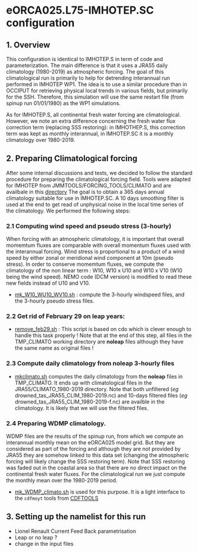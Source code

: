 # eORCA025.L75-IMHOTEP.SC configuration
## 1. Overview
This configuration is identical to IMHOTEP.S  in term of code and parameterization. The main difference is
that it uses a JRA55 daily climatology (1980-2019) as atmospheric forcing.  The goal of this climatological
run is primarily to help for detrending interannual run performed in IMHOTEP WP1. The idea is to use a 
similar procedure than in OCCIPUT for retrieving physical local trends in various fields, but primarily for 
the SSH.  Therefore, this simulation will use the same restart file (from spinup run 01/01/1980) as the WP1 
simulations.

As for IMHOTEP.S, all continental fresh water forcing are climatological. However, we note an extra difference
concerning the fresh water flux correction term (replacing SSS restoring): in IMHOTHEP.S, this correction
term was kept as monthly interannual, in IMHOTEP.SC it is a monthly climatology over 1980-2019.

## 2. Preparing Climatological forcing
After some internal discussions and tests, we decided to follow the standard procedure for preparing the 
climatological forcing field. Tools were adapted for IMHOTEP from JMMTOOLS/FORCING_TOOLS/CLIMATO and are
availbale in this [directory](../../TOOLS/CLIMATOLOGICAL_FORCING/src)
The goal is to obtain a 365 days annual climatology suitable for use in 
IMHOTEP.SC. A 10 days smoothing filter is used at the end to get read of unphysical noise in the local 
time series of the climatology. We performed the following steps:

### 2.1 Computing wind speed and pseudo stress (3-hourly)
When forcing with an atmospheric climatology, it is important that  overall momemtum fluxes are comparable
with overall momentum fluxes used with the interannual forcing.  Wind stress is proportional to a product of a
wind speed by either zonal or meridional wind component at 10m (pseudo stress). In order to conserve momemtum 
fluxes, we compute the climatology of the non linear term : W10, W10 x U10 and W10 x V10 (W10 being the 
wind speed). NEMO code (DCM version) is modified to read these new fields instead of U10 and V10.
  * [mk_W10_WU10_WV10.sh](../../TOOLS/CLIMATOLOGICAL_FORCING/mk_W10_WU10_WV10.sh) :  compute the 3-hourly windspeed
files, and the 3-hourly pseudo stress files.

### 2.2 Get rid of February 29 on leap years:
  * [remove_feb29.sh](../../TOOLS/CLIMATOLOGICAL_FORCING/remove_feb29.sh) : This script is based on cdo which is
clever enough to handle this task properly ! Note that at the end of this step, all files in the TMP_CLIMATO
working directory are **noleap** files although they have the same name as original files !

### 2.3 Compute daily climatology from noleap 3-hourly files
  * [mkclimato.sh](../../TOOLS/CLIMATOLOGICAL_FORCING/mkclimato.sh) computes the daily climatology from the **noleap** files in TMP_CLIMATO. It ends up with climatological files in the JRA55/CLIMATO_1980-2019
directory.  Note that both unfiltered (*eg* drowned_tas_JRA55_CLIM_1980-2019.nc) and 10-days filtered files
(*eg* drowned_tas_JRA55_CLIM_1980-2019-f.nc)  are availble in the climatology. It is likely that we will
use the filtered files.

### 2.4 Preparing WDMP climatology.
WDMP files are the results of the spinup run, from which we compute an interannual monthly mean on the
eORCA025 model grid.  But they are considered as part of the forcing and although they are not provided
by JRA55 they are somehow linked to this data set (changing the atmospheric forcing will likely change the
SSS restoring term). Note that SSS restoring was faded out in the coastal area so that there are no
direct impact on the continental fresh water fluxes.  For the climatological run we just compute the monthly
mean over the 1980-2019 period.
  * [mk_WDMP_climato.sh](../../TOOLS/CLIMATOLOGICAL_FORCING/mk_WDMP_climato.sh) is used for this purpose. It is a
light interface to the `cdfmoyt` tools from [CDFTOOLS](https:github.com/meom-group/CDFTOOLS.git)

## 3. Setting up the namelist for this run
  * Lionel Renault Current Feed Back parametrisation
  * Leap or no leap ?
  * change in the input files
